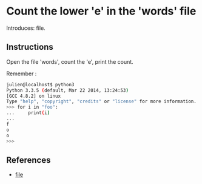 # Count the lower 'e' in the 'words' file

Introduces: file.

## Instructions

Open the file 'words', count the 'e', print the count.

Remember :

```bash
julien@localhost$ python3
Python 3.3.5 (default, Mar 22 2014, 13:24:53)
[GCC 4.8.2] on linux
Type "help", "copyright", "credits" or "license" for more information.
>>> for i in "foo":
...     print(i)
...
f
o
o
>>>
```
## References
 - [file](https://docs.python.org/3.3/tutorial/inputoutput.html#reading-and-writing-files)
